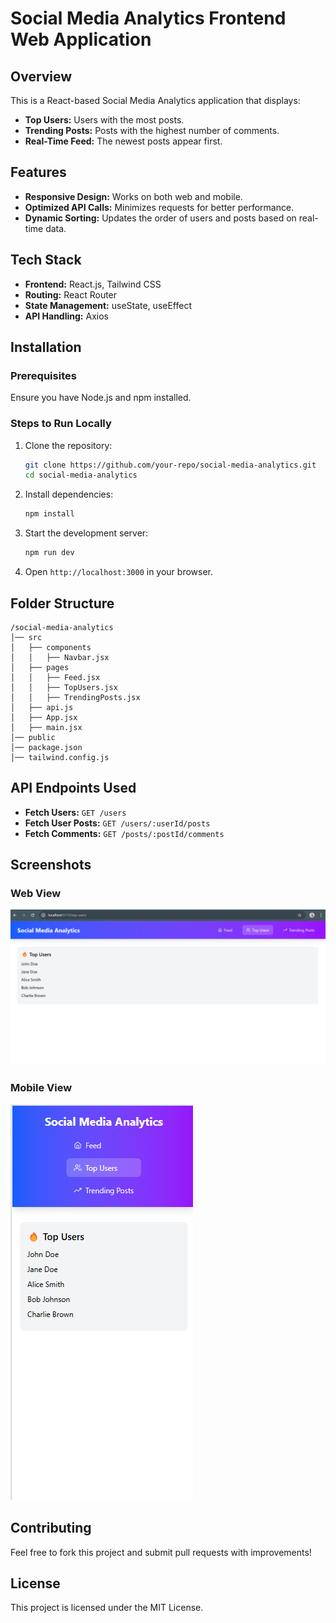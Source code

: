 # Social Media Analytics Frontend Web Application

## Overview
This is a React-based Social Media Analytics application that displays:
- **Top Users:** Users with the most posts.
- **Trending Posts:** Posts with the highest number of comments.
- **Real-Time Feed:** The newest posts appear first.

## Features
- **Responsive Design:** Works on both web and mobile.
- **Optimized API Calls:** Minimizes requests for better performance.
- **Dynamic Sorting:** Updates the order of users and posts based on real-time data.

## Tech Stack
- **Frontend:** React.js, Tailwind CSS
- **Routing:** React Router
- **State Management:** useState, useEffect
- **API Handling:** Axios

## Installation

### Prerequisites
Ensure you have Node.js and npm installed.

### Steps to Run Locally
1. Clone the repository:
   ```sh
   git clone https://github.com/your-repo/social-media-analytics.git
   cd social-media-analytics
   ```
2. Install dependencies:
   ```sh
   npm install
   ```
3. Start the development server:
   ```sh
   npm run dev
   ```
4. Open `http://localhost:3000` in your browser.

## Folder Structure
```
/social-media-analytics
│── src
│   ├── components
│   │   ├── Navbar.jsx
│   ├── pages
│   │   ├── Feed.jsx
│   │   ├── TopUsers.jsx
│   │   ├── TrendingPosts.jsx
│   ├── api.js
│   ├── App.jsx
│   ├── main.jsx
│── public
│── package.json
│── tailwind.config.js
```

## API Endpoints Used
- **Fetch Users:** `GET /users`
- **Fetch User Posts:** `GET /users/:userId/posts`
- **Fetch Comments:** `GET /posts/:postId/comments`

## Screenshots
### Web View
![](screenshot/webview.png)


### Mobile View
![](screenshot/mobileview.png)

## Contributing
Feel free to fork this project and submit pull requests with improvements!

## License
This project is licensed under the MIT License.


